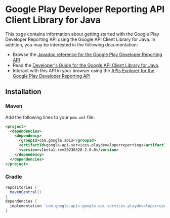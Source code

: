 # Google Play Developer Reporting API Client Library for Java



This page contains information about getting started with the Google Play Developer Reporting API
using the Google API Client Library for Java. In addition, you may be interested
in the following documentation:

* Browse the [Javadoc reference for the Google Play Developer Reporting API][javadoc]
* Read the [Developer's Guide for the Google API Client Library for Java][google-api-client].
* Interact with this API in your browser using the [APIs Explorer for the Google Play Developer Reporting API][api-explorer]

## Installation

### Maven

Add the following lines to your `pom.xml` file:

```xml
<project>
  <dependencies>
    <dependency>
      <groupId>com.google.apis</groupId>
      <artifactId>google-api-services-playdeveloperreporting</artifactId>
      <version>v1beta1-rev20230328-2.0.0</version>
    </dependency>
  </dependencies>
</project>
```

### Gradle

```gradle
repositories {
  mavenCentral()
}
dependencies {
  implementation 'com.google.apis:google-api-services-playdeveloperreporting:v1beta1-rev20230328-2.0.0'
}
```

[javadoc]: https://googleapis.dev/java/google-api-services-playdeveloperreporting/latest/index.html
[google-api-client]: https://github.com/googleapis/google-api-java-client/
[api-explorer]: https://developers.google.com/apis-explorer/#p/playdeveloperreporting/v1/
